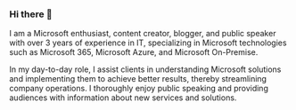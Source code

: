 ### Hi there 👋

I am a Microsoft enthusiast, content creator, blogger, and public speaker with over 3 years of experience in IT, specializing in Microsoft technologies such as Microsoft 365, Microsoft Azure, and Microsoft On-Premise.

In my day-to-day role, I assist clients in understanding Microsoft solutions and implementing them to achieve better results, thereby streamlining company operations. I thoroughly enjoy public speaking and providing audiences with information about new services and solutions.

